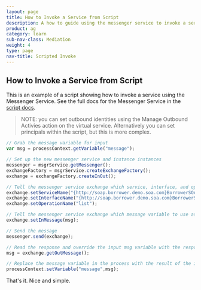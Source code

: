 ```yaml
---
layout: page
title: How to Invoke a Service from Script
description: A how to guide using the messenger service to invoke a service from a script
product: ag
category: learn
sub-nav-class: Mediation
weight: 4
type: page
nav-title: Scripted Invoke
---
```


How to Invoke a Service from Script
----------------------------------

This is an example of a script showing how to invoke a service using the Messenger Service.  See the full docs for the Messenger Service in the [script docs](http://docs.akana.com/ag/assets/scriptDocs_pm80/index.html).

> NOTE: you can set outbound identities using the Manage Outbound Activies action on the virtual service.  Alternatively you can set principals within the script, but this is more complex.

```javascript
// Grab the message variable for input
var msg = processContext.getVariable("message");

// Set up the new messenger service and instance instances
messenger = msgrService.getMessenger();
exchangeFactory = msgrService.createExchangeFactory();
exchange = exchangeFactory.createInOut();

// Tell the messenger service exchange which service, interface, and operation to invoke
exchange.setServiceName("{http://soap.borrower.demo.soa.com}BorrowerSOAP");
exchange.setInterfaceName("{http://soap.borrower.demo.soa.com}BorrowerService");
exchange.setOperationName("list");

// Tell the messenger service exchange which message variable to use as it's input
exchange.setInMessage(msg);

// Send the message
messenger.send(exchange);

// Read the response and override the input msg variable with the response
msg = exchange.getOutMessage();

// Replace the message variable in the process with the result of the invoke
processContext.setVariable("message",msg);
```

That's it.  Nice and simple.
